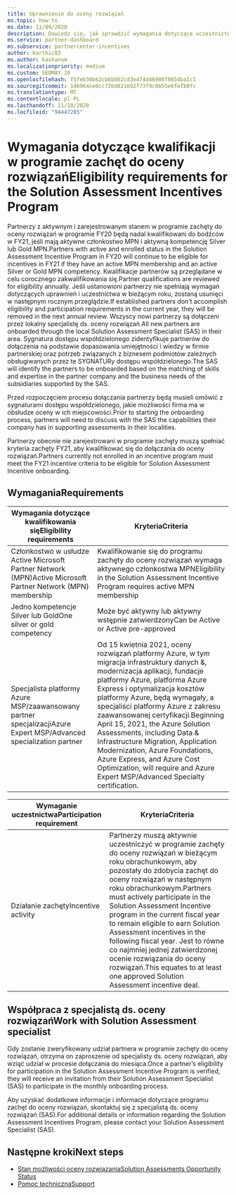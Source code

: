 ```yaml
---
title: Uprawnienie do oceny rozwiązań
ms.topic: how-to
ms.date: 11/09/2020
description: Dowiedz się, jak sprawdzić wymagania dotyczące uczestnictwa w programie zachęty do oceny rozwiązań.
ms.service: partner-dashboard
ms.subservice: partnercenter-incentives
author: Karthic83
ms.author: kashanum
ms.localizationpriority: medium
ms.custom: SEOMAY.20
ms.openlocfilehash: f5feb30b62cb6b862cd3e474d46980f8654ba1c1
ms.sourcegitcommit: 146964ce0cc72bd821692f73f9c0b55e6fefb0fc
ms.translationtype: MT
ms.contentlocale: pl-PL
ms.lasthandoff: 11/10/2020
ms.locfileid: "94447285"
---
```

# <a name="eligibility-requirements-for-the-solution-assessment-incentives-program"></a><span data-ttu-id="fd01c-103">Wymagania dotyczące kwalifikacji w programie zachęt do oceny rozwiązań</span><span class="sxs-lookup"><span data-stu-id="fd01c-103">Eligibility requirements for the Solution Assessment Incentives Program</span></span>

<span data-ttu-id="fd01c-104">Partnerzy z aktywnym i zarejestrowanym stanem w programie zachęty do oceny rozwiązań w programie FY20 będą nadal kwalifikowani do bodźców w FY21, jeśli mają aktywne członkostwo MPN i aktywną kompetencję Silver lub Gold MPN.</span><span class="sxs-lookup"><span data-stu-id="fd01c-104">Partners with active and enrolled status in the Solution Assessment Incentive Program in FY20 will continue to be eligible for incentives in FY21 if they have an active MPN membership and an active Silver or Gold MPN competency.</span></span> <span data-ttu-id="fd01c-105">Kwalifikacje partnerów są przeglądane w celu corocznego zakwalifikowania się.</span><span class="sxs-lookup"><span data-stu-id="fd01c-105">Partner qualifications are reviewed for eligibility annually.</span></span> <span data-ttu-id="fd01c-106">Jeśli ustanowioni partnerzy nie spełniają wymagań dotyczących uprawnień i uczestnictwa w bieżącym roku, zostaną usunięci w następnym rocznym przeglądzie.</span><span class="sxs-lookup"><span data-stu-id="fd01c-106">If established partners don't accomplish eligibility and participation requirements in the current year, they will be removed in the next annual review.</span></span> <span data-ttu-id="fd01c-107">Wszyscy nowi partnerzy są dołączeni przez lokalny specjalistę ds. oceny rozwiązań.</span><span class="sxs-lookup"><span data-stu-id="fd01c-107">All new partners are onboarded through the local Solution Assessment Specialist (SAS) in their area.</span></span> <span data-ttu-id="fd01c-108">Sygnatura dostępu współdzielonego zidentyfikuje partnerów do dołączenia na podstawie dopasowania umiejętności i wiedzy w firmie partnerskiej oraz potrzeb związanych z biznesem podmiotów zależnych obsługiwanych przez te SYGNATURy dostępu współdzielonego.</span><span class="sxs-lookup"><span data-stu-id="fd01c-108">The SAS will identify the partners to be onboarded based on the matching of skills and expertise in the partner company and the business needs of the subsidiaries supported by the SAS.</span></span>

<span data-ttu-id="fd01c-109">Przed rozpoczęciem procesu dołączania partnerzy będą musieli omówić z sygnaturami dostępu współdzielonego, jakie możliwości firma ma w obsłudze oceny w ich miejscowości.</span><span class="sxs-lookup"><span data-stu-id="fd01c-109">Prior to starting the onboarding process, partners will need to discuss with the SAS the capabilities their company has in supporting assessments in their localities.</span></span>

<span data-ttu-id="fd01c-110">Partnerzy obecnie nie zarejestrowani w programie zachęty muszą spełniać kryteria zachęty FY21, aby kwalifikować się do dołączania do oceny rozwiązań.</span><span class="sxs-lookup"><span data-stu-id="fd01c-110">Partners currently not enrolled in an incentive program must meet the FY21 incentive criteria to be eligible for Solution Assessment Incentive onboarding.</span></span>

## <a name="requirements"></a><span data-ttu-id="fd01c-111">Wymagania</span><span class="sxs-lookup"><span data-stu-id="fd01c-111">Requirements</span></span>

|<span data-ttu-id="fd01c-112">**Wymagania dotyczące kwalifikowania się**</span><span class="sxs-lookup"><span data-stu-id="fd01c-112">**Eligibility requirements**</span></span>|<span data-ttu-id="fd01c-113">**Kryteria**</span><span class="sxs-lookup"><span data-stu-id="fd01c-113">**Criteria**</span></span>|
|-----------------------|------------------|
|<span data-ttu-id="fd01c-114">Członkostwo w usłudze Active Microsoft Partner Network (MPN)</span><span class="sxs-lookup"><span data-stu-id="fd01c-114">Active Microsoft Partner Network (MPN) membership</span></span>|<span data-ttu-id="fd01c-115">Kwalifikowanie się do programu zachęty do oceny rozwiązań wymaga aktywnego członkostwa MPN</span><span class="sxs-lookup"><span data-stu-id="fd01c-115">Eligibility in the Solution Assessment Incentive Program requires active MPN membership</span></span>|
|<span data-ttu-id="fd01c-116">Jedno kompetencje Silver lub Gold</span><span class="sxs-lookup"><span data-stu-id="fd01c-116">One silver or gold competency</span></span>|<span data-ttu-id="fd01c-117">Może być aktywny lub aktywny wstępnie zatwierdzony</span><span class="sxs-lookup"><span data-stu-id="fd01c-117">Can be Active or Active pre-approved</span></span>|
|<span data-ttu-id="fd01c-118">Specjalista platformy Azure MSP/zaawansowany partner specjalizacji</span><span class="sxs-lookup"><span data-stu-id="fd01c-118">Azure Expert MSP/Advanced specialization partner</span></span>|<span data-ttu-id="fd01c-119">Od 15 kwietnia 2021, oceny rozwiązań platformy Azure, w tym migracja infrastruktury danych &, modernizacja aplikacji, fundacje platformy Azure, platforma Azure Express i optymalizacja kosztów platformy Azure, będą wymagały, a specjaliści platformy Azure z zakresu zaawansowanej certyfikacji.</span><span class="sxs-lookup"><span data-stu-id="fd01c-119">Beginning April 15, 2021, the Azure Solution Assessments, including Data & Infrastructure Migration, Application Modernization, Azure Foundations, Azure Express, and Azure Cost Optimization, will require and Azure Expert MSP/Advanced Specialty certification.</span></span>|

|<span data-ttu-id="fd01c-120">**Wymaganie uczestnictwa**</span><span class="sxs-lookup"><span data-stu-id="fd01c-120">**Participation requirement**</span></span>|<span data-ttu-id="fd01c-121">**Kryteria**</span><span class="sxs-lookup"><span data-stu-id="fd01c-121">**Criteria**</span></span>|
|-------------------------|-------------------------------------|
|<span data-ttu-id="fd01c-122">Działanie zachęty</span><span class="sxs-lookup"><span data-stu-id="fd01c-122">Incentive activity</span></span>|<span data-ttu-id="fd01c-123">Partnerzy muszą aktywnie uczestniczyć w programie zachęty do oceny rozwiązań w bieżącym roku obrachunkowym, aby pozostały do zdobycia zachęt do oceny rozwiązań w następnym roku obrachunkowym.</span><span class="sxs-lookup"><span data-stu-id="fd01c-123">Partners must actively participate in the Solution Assessment Incentive program in the current fiscal year to remain eligible to earn Solution Assessment incentives in the following fiscal year.</span></span> <span data-ttu-id="fd01c-124">Jest to równe co najmniej jednej zatwierdzonej ocenie rozwiązania do oceny rozwiązań.</span><span class="sxs-lookup"><span data-stu-id="fd01c-124">This equates to at least one approved Solution Assessment incentive deal.</span></span>|

## <a name="work-with-solution-assessment-specialist"></a><span data-ttu-id="fd01c-125">Współpraca z specjalistą ds. oceny rozwiązań</span><span class="sxs-lookup"><span data-stu-id="fd01c-125">Work with Solution Assessment specialist</span></span>

<span data-ttu-id="fd01c-126">Gdy zostanie zweryfikowany udział partnera w programie zachęty do oceny rozwiązań, otrzyma on zaproszenie od specjalisty ds. oceny rozwiązań, aby wziąć udział w procesie dołączania do miesiąca.</span><span class="sxs-lookup"><span data-stu-id="fd01c-126">Once a partner’s eligibility for participation in the Solution Assessment Incentive Program is verified, they will receive an invitation from their Solution Assessment Specialist (SAS) to participate in the monthly onboarding process.</span></span>

<span data-ttu-id="fd01c-127">Aby uzyskać dodatkowe informacje i informacje dotyczące programu zachęt do oceny rozwiązań, skontaktuj się z specjalistą ds. oceny rozwiązań (SAS).</span><span class="sxs-lookup"><span data-stu-id="fd01c-127">For additional details or information regarding the Solution Assessment Incentives Program, please contact your Solution Assessment Specialist (SAS).</span></span>

## <a name="next-steps"></a><span data-ttu-id="fd01c-128">Następne kroki</span><span class="sxs-lookup"><span data-stu-id="fd01c-128">Next steps</span></span>

- [<span data-ttu-id="fd01c-129">Stan możliwości oceny rozwiązania</span><span class="sxs-lookup"><span data-stu-id="fd01c-129">Solution Assessments Opportunity Status</span></span>](chip-solution-assessment.md)
- [<span data-ttu-id="fd01c-130">Pomoc techniczna</span><span class="sxs-lookup"><span data-stu-id="fd01c-130">Support</span></span>](report-problems-with-partner-center.md)










